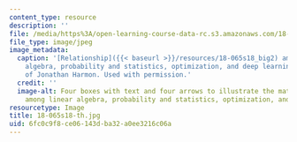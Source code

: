 ```yaml
---
content_type: resource
description: ''
file: /media/https%3A/open-learning-course-data-rc.s3.amazonaws.com/18-065-matrix-methods-in-data-analysis-signal-processing-and-machine-learning-spring-2018/6fc0c9f8ce06143dba32a0ee3216c06a_18-065s18-th.jpg
file_type: image/jpeg
image_metadata:
  caption: '[Relationship]({{< baseurl >}}/resources/18-065s18_big2) among linear
    algebra, probability and statistics, optimization, and deep learning. Courtesy
    of Jonathan Harmon. Used with permission.'
  credit: ''
  image-alt: Four boxes with text and four arrows to illustrate the math relationship
    among linear algebra, probability and statistics, optimization, and deep learning.
resourcetype: Image
title: 18-065s18-th.jpg
uid: 6fc0c9f8-ce06-143d-ba32-a0ee3216c06a
---
```

